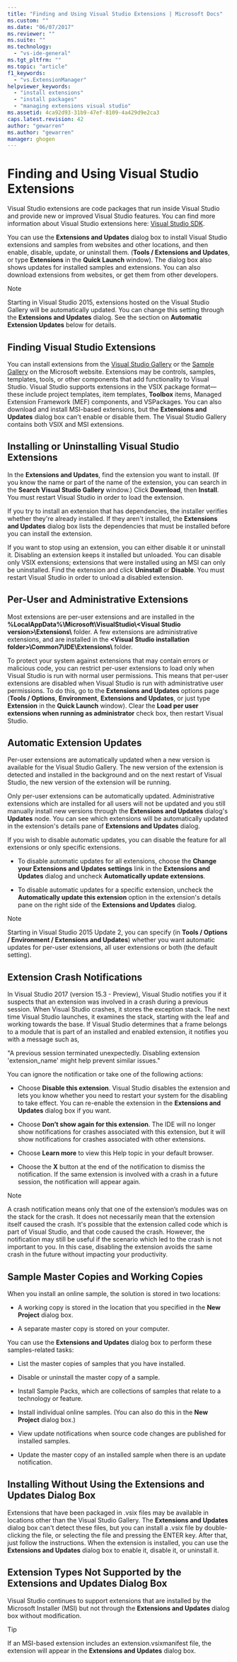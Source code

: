 ```yaml
---
title: "Finding and Using Visual Studio Extensions | Microsoft Docs"
ms.custom: ""
ms.date: "06/07/2017"
ms.reviewer: ""
ms.suite: ""
ms.technology: 
  - "vs-ide-general"
ms.tgt_pltfrm: ""
ms.topic: "article"
f1_keywords: 
  - "vs.ExtensionManager"
helpviewer_keywords: 
  - "install extensions"
  - "install packages"
  - "managing extensions visual studio"
ms.assetid: 4ca92d93-31b9-47ef-8109-4a429d9e2ca3
caps.latest.revision: 42
author: "gewarren"
ms.author: "gewarren"
manager: ghogen
---
```

# Finding and Using Visual Studio Extensions
Visual Studio extensions are code packages that run inside Visual Studio and provide new or improved Visual Studio features. You can find more information about Visual Studio extensions here: [Visual Studio SDK](../extensibility/visual-studio-sdk.md).  

 You can use the **Extensions and Updates** dialog box to install Visual Studio extensions and samples from websites and other locations, and then enable, disable, update, or uninstall them. (**Tools / Extensions and Updates**, or type **Extensions** in the **Quick Launch** window). The dialog box also shows updates for installed samples and extensions. You can also download extensions from websites, or get them from other developers.  

> [!NOTE]
>  Starting in Visual Studio 2015, extensions hosted on the Visual Studio Gallery will be automatically updated.  You can change this setting through the **Extensions and Updates** dialog.  See the section on **Automatic Extension Updates** below for details.  

## Finding Visual Studio Extensions  
 You can install extensions from the [Visual Studio Gallery](http://go.microsoft.com/fwlink/?LinkID=178891) or the [Sample Gallery](http://go.microsoft.com/fwlink/?LinkId=245175) on the Microsoft website. Extensions may be controls, samples, templates, tools, or other components that add functionality to Visual Studio. Visual Studio supports extensions in the VSIX package format—these include project templates, item templates, **Toolbox** items, Managed Extension Framework (MEF) components, and VSPackages. You can also download and install MSI-based extensions, but the **Extensions and Updates** dialog box can't enable or disable them. The Visual Studio Gallery contains both VSIX and MSI extensions.  

## Installing or Uninstalling Visual Studio Extensions  
 In the **Extensions and Updates**, find the extension you want to install. (If you know the name or part of the name of the extension, you can search in the **Search Visual Studio Gallery** window.) Click **Download**, then **Install**. You must restart Visual Studio in order to load the extension.  

 If you try to install an extension that has dependencies, the installer verifies whether they're already installed. If they aren't installed, the **Extensions and Updates** dialog box lists the dependencies that must be installed before you can install the extension.  

 If you want to stop using an extension, you can either disable it or uninstall it. Disabling an extension keeps it installed but unloaded. You can disable only VSIX extensions; extensions that were installed using an MSI can only be uninstalled. Find the extension and click **Uninstall** or **Disable**. You must restart Visual Studio in order to unload a disabled extension.  

## Per-User and Administrative Extensions  
 Most extensions are per-user extensions and are installed in the **%LocalAppData%\Microsoft\VisualStudio\\<Visual Studio version\>\Extensions\\** folder. A few extensions are administrative extensions, and are installed in the **\<Visual Studio installation folder>\Common7\IDE\Extensions\\** folder.  

 To protect your system against extensions that may contain errors or malicious code, you can restrict per-user extensions to load only when Visual Studio is run with normal user permissions. This means that per-user extensions are disabled when Visual Studio is run with administrative user permissions. To do this, go to the **Extensions and Updates** options page (**Tools / Options**, **Environment**, **Extensions and Updates**, or just type **Extension** in the **Quick Launch** window). Clear the **Load per user extensions when running as administrator** check box, then restart Visual Studio.  

## Automatic Extension Updates  
 Per-user extensions are automatically updated when a new version is available for the Visual Studio Gallery.  The new version of the extension is detected and installed in the background and on the next restart of Visual Studio, the new version of the extension will be running.  

 Only per-user extensions can be automatically updated.  Administrative extensions which are installed for all users will not be updated and you still manually install new versions through the **Extensions and Updates** dialog's **Updates** node. You can see which extensions will be automatically updated in the extension's details pane of **Extensions and Updates** dialog.  

 If you wish to disable automatic updates, you can disable the feature for all extensions or only specific extensions.  

-   To disable automatic updates for all extensions, choose the **Change your Extensions and Updates settings** link in the **Extensions and Updates** dialog and uncheck **Automatically update extensions**.  

-   To disable automatic updates for a specific extension, uncheck the **Automatically update this extension** option in the extension's details pane on the right side of the **Extensions and Updates** dialog.  

> [!NOTE]
>  Starting in Visual Studio 2015 Update 2, you can specify (in **Tools / Options / Environment / Extensions and Updates**) whether you want automatic updates for per-user extensions,  all user extensions or both (the default setting).  

## Extension Crash Notifications

In Visual Studio 2017 (version 15.3 - Preview), Visual Studio notifies you if it suspects that an extension was involved in a crash during a previous session. When Visual Studio crashes, it stores the exception stack. The next time Visual Studio launches, it examines the stack, starting with the leaf and working towards the base. If Visual Studio determines that a frame belongs to a module that is part of an installed and enabled extension, it notifies you with a message such as,

  "A previous session terminated unexpectedly. Disabling extension 'extension_name' might help prevent similar issues."

You can ignore the notification or take one of the following actions:

-	Choose **Disable this extension**. Visual Studio disables the extension and lets you know whether you need to restart your system for the disabling to take effect. You can re-enable the extension in the **Extensions and Updates** dialog box if you want.

-	Choose **Don’t show again for this extension**. The IDE will no longer show notifications for crashes associated with this extension, but it will show notifications for crashes associated with other extensions.

-	Choose **Learn more** to view this Help topic in your default browser.

-	Choose the **X** button at the end of the notification to dismiss the notification. If the same extension is involved with a crash in a future session, the notification will appear again.

> [!NOTE]
>  A crash notification means only that one of the extension’s modules was on the stack for the crash. It does not necessarily mean that the extension itself caused the crash. It's possible that the extension called code which is part of Visual Studio, and that code caused the crash. However, the notification may still be useful if the scenario which led to the crash is not important to you. In this case, disabling the extension avoids the same crash in the future without impacting your productivity.


## Sample Master Copies and Working Copies  
 When you install an online sample, the solution is stored in two locations:  

-   A working copy is stored in the location that you specified in the **New Project** dialog box.  

-   A separate master copy is stored on your computer.  

 You can use the **Extensions and Updates** dialog box to perform these samples-related tasks:  

-   List the master copies of samples that you have installed.  

-   Disable or uninstall the master copy of a sample.  

-   Install Sample Packs, which are collections of samples that relate to a technology or feature.  

-   Install individual online samples. (You can also do this in the **New Project** dialog box.)  

-   View update notifications when source code changes are published for installed samples.  

-   Update the master copy of an installed sample when there is an update notification.  

## Installing Without Using the Extensions and Updates Dialog Box  
 Extensions that have been packaged in .vsix files may be available in locations other than the Visual Studio Gallery. The **Extensions and Updates** dialog box can't detect these files, but you can install a .vsix file by double-clicking the file, or selecting the file and pressing the ENTER key. After that, just follow the instructions. When the extension is installed, you can use the **Extensions and Updates** dialog box to enable it, disable it, or uninstall it.  

## Extension Types Not Supported by the Extensions and Updates Dialog Box  
 Visual Studio continues to support extensions that are installed by the Microsoft Installer (MSI) but not through the **Extensions and Updates** dialog box without modification.  

> [!TIP]
>  If an MSI-based extension includes an extension.vsixmanifest file, the extension will appear in the **Extensions and Updates** dialog box.
